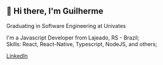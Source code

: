 ## 👋 Hi there, I'm Guilherme

Graduating in Software Engineering at Univates

I'm a Javascript Developer from Lajeado, RS - Brazil;  
Skills: React, React-Native, Typescript, NodeJS, and others;


[LinkedIn](https://www.linkedin.com/in/guilherme-michels/)
